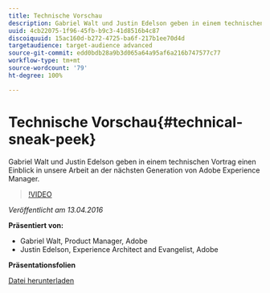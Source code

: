 ```yaml
---
title: Technische Vorschau
description: Gabriel Walt und Justin Edelson geben in einem technischen Vortrag einen Einblick in unsere Arbeit an der nächsten Generation von Adobe Experience Manager.
uuid: 4cb22075-1f96-45fb-b9c3-41d8516b4c87
discoiquuid: 15ac160d-b272-4725-ba6f-217b1ee70d4d
targetaudience: target-audience advanced
source-git-commit: edd0bdb28a9b3d065a64a95af6a216b747577c77
workflow-type: tm+mt
source-wordcount: '79'
ht-degree: 100%

---
```


# Technische Vorschau{#technical-sneak-peek}

Gabriel Walt und Justin Edelson geben in einem technischen Vortrag einen Einblick in unsere Arbeit an der nächsten Generation von Adobe Experience Manager.

>[!VIDEO](https://video.tv.adobe.com/v/19305/?quality=9)

*Veröffentlicht am 13.04.2016*

**Präsentiert von:**

* Gabriel Walt, Product Manager, Adobe
* Justin Edelson, Experience Architect and Evangelist, Adobe

**Präsentationsfolien**

[Datei herunterladen](assets/aem-gems-041316-6-2-tech-preview.pdf)
<!--
[Get back to the Overview](https://helpx.adobe.com/experience-manager/kt/eseminars/gems/aem-index.html)
-->
